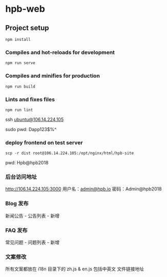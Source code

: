# hpb-web

## Project setup
```
npm install
```

### Compiles and hot-reloads for development
```
npm run serve
```

### Compiles and minifies for production
```
npm run build
```

### Lints and fixes files
```
npm run lint
```

ssh ubuntu@106.14.224.105

sudo pwd: Dapp123$%^

### deploy frontend on test server

`scp -r dist root@106.14.224.105:/opt/nginx/html/hpb-site`

pwd: Hpb@hpb2018

### 后台访问地址

http://106.14.224.105:3000
用户名：admin@hpb.io
密码：Admin@hpb2018

### Blog 发布

新闻公告 - 公告列表 - 新增

### FAQ 发布

常见问题 - 问题列表 - 新增

### 文案修改

所有文案都放在 i18n 目录下的 zh.js & en.js
包括中英文 文件链接地址